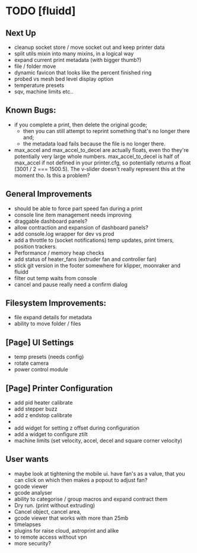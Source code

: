 # TODO [fluidd]

## Next Up
- cleanup socket store / move socket out and keep printer data
- split utils mixin into many mixins, in a logical way
- expand current print metadata (with bigger thumb?)
- file / folder move
- dynamic favicon that looks like the percent finished ring
- probed vs mesh bed level display option
- temperature presets
- sqv, machine limits etc..

## Known Bugs:
- if you complete a print, then delete the original gcode;
  - then you can still attempt to reprint something that's no longer there and;
  - the metadata load fails because the file is no longer there.
- max_accel and max_accel_to_decel are actually floats, even tho they're potentially very large
  whole numbers. max_accel_to_decel is half of max_accel if not defined in your printer.cfg, so
  potentially returns a float (3001 / 2 === 1500.5). The v-slider doesn't really represent this
  at the moment tho. Is this a problem?

## General Improvements
- should be able to force part speed fan during a print
- console line item management needs improving
- draggable dashboard panels?
- allow contraction and expansion of dashboard panels?
- add console.log wrapper for dev vs prod
- add a throttle to (socket notifications) temp updates, print timers, position trackers.
- Performance / memory heap checks
- add status of heater_fans (extruder fan and controller fan)
- stick git version in the footer somewhere for klipper, moonraker and fluidd
- filter out temp waits from console
- cancel and pause really need a confirm dialog

## Filesystem Improvements:
- file expand details for metadata
- ability to move folder / files

## [Page] UI Settings
- temp presets (needs config)
- rotate camera
- power control module

## [Page] Printer Configuration
- add pid heater calibrate
- add stepper buzz
- add z endstop calibrate
- 
- add widget for setting z offset during configuration
- add a widget to configure ztilt
- machine limits (set velocity, accel, decel and square corner velocity)

## User wants
- maybe look at tightening the mobile ui. have fan's as a value, that you can click
  on which then makes a popout to adjust fan?
- gcode viewer
- gcode analyser
- ability to categorise / group macros and expand contract them
- Dry run. (print without extruding)
- Cancel object, cancel area,
- gcode viewer that works with more than 25mb
- timelapses
- plugins for raise cloud, astroprint and alike
- to remote access without vpn
- more security?